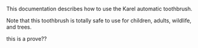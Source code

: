 This documentation describes how to use the Karel automatic toothbrush.

Note that this toothbrush is totally safe to use for children, adults, wildlife, and trees.

this is a prove??
